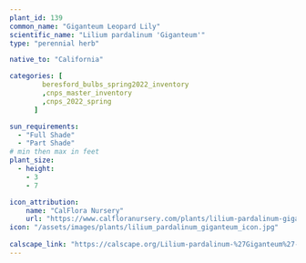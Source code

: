 ```yaml
---
plant_id: 139 
common_name: "Giganteum Leopard Lily"
scientific_name: "Lilium pardalinum 'Giganteum'"
type: "perennial herb"

native_to: "California"

categories: [
        beresford_bulbs_spring2022_inventory
        ,cnps_master_inventory
        ,cnps_2022_spring
      ]

sun_requirements:
  - "Full Shade"
  - "Part Shade"
# min then max in feet
plant_size:
  - height: 
    - 3 
    - 7

icon_attribution: 
    name: "CalFlora Nursery"
    url: "https://www.calfloranursery.com/plants/lilium-pardalinum-giganteum"
icon: "/assets/images/plants/lilium_pardalinum_giganteum_icon.jpg"
 
calscape_link: "https://calscape.org/Lilium-pardalinum-%27Giganteum%27-(Giganteum-Leopard-Lily)"
---
```









